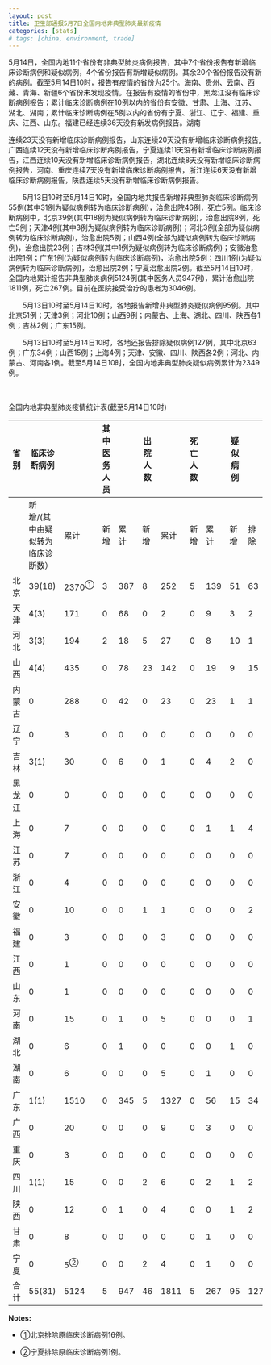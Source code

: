 ```yaml
---
layout: post
title: 卫生部通报5月7日全国内地非典型肺炎最新疫情
categories: [stats]
# tags: [china, environment, trade]
---
```


5月14日，全国内地11个省份有非典型肺炎病例报告，其中7个省份报告有新增临床诊断病例和疑似病例，4个省份报告有新增疑似病例。其余20个省份报告没有新的病例。截至5月14日10时，报告有疫情的省份为25个。海南、贵州、云南、西藏、青海、新疆6个省份未发现疫情。在报告有疫情的省份中，黑龙江没有临床诊断病例报告；累计临床诊断病例在10例以内的省份有安徽、甘肃、上海、江苏、湖北、湖南；累计临床诊断病例在5例以内的省份有宁夏、浙江、辽宁、福建、重庆、江西、山东。福建已经连续36天没有新发病例报告。湖南

连续23天没有新增临床诊断病例报告，山东连续20天没有新增临床诊断病例报告,广西连续12天没有新增临床诊断病例报告，宁夏连续11天没有新增临床诊断病例报告，江西连续10天没有新增临床诊断病例报告，湖北连续8天没有新增临床诊断病例报告，河南、重庆连续7天没有新增临床诊断病例报告，浙江连续6天没有新增临床诊断病例报告，陕西连续5天没有新增临床诊断病例报告。

　　5月13日10时至5月14日10时，全国内地共报告新增非典型肺炎临床诊断病例55例(其中31例为疑似病例转为临床诊断病例)，治愈出院46例，死亡5例。临床诊断病例中，北京39例(其中18例为疑似病例转为临床诊断病例)，治愈出院8例，死亡5例；天津4例(其中3例为疑似病例转为临床诊断病例)；河北3例(全部为疑似病例转为临床诊断病例)，治愈出院5例；山西4例(全部为疑似病例转为临床诊断病例)，治愈出院23例；吉林3例(其中1例为疑似病例转为临床诊断病例)；安徽治愈出院1例；广东1例(为疑似病例转为临床诊断病例)，治愈出院5例；四川1例(为疑似病例转为临床诊断病例)，治愈出院2例；宁夏治愈出院2例。截至5月14日10时，全国内地累计报告非典型肺炎病例5124例(其中医务人员947例)，累计治愈出院1811例，死亡267例。目前在医院接受治疗的患者为3046例。

　　5月13日10时至5月14日10时，各地报告新增非典型肺炎疑似病例95例。其中北京51例；天津3例；河北10例；山西9例；内蒙古、上海、湖北、四川、陕西各1例；吉林2例；广东15例。

　　5月13日10时至5月14日10时，各地还报告排除疑似病例127例，其中北京63例；广东34例；山西15例；上海4例；天津、安徽、四川、陕西各2例；河北、内蒙古、河南各1例。截至5月14日10时，全国内地非典型肺炎疑似病例累计为2349例。

　　

全国内地非典型肺炎疫情统计表(截至5月14日10时)



| 省 别 | 临床诊断病例            |                  | 其中医务人员 |     | 出院人数 |      | 死亡人数 |     | 疑似病例 |     |      |
| --- | ----------------- | ---------------- | ------ | --- | ---- | ---- | ---- | --- | ---- | --- | ---- |
|     | 新增/(其中由疑似转为临床诊断数） | 累计               | 新增     | 累计  | 新增   | 累计   | 新增   | 累计  | 新增   | 排除  | 合计   |
| 北京  | 39(18)            | 2370<sup>①</sup> | 3      | 387 | 8    | 252  | 5    | 139 | 51   | 63  | 1308 |
| 天津  | 4(3)              | 171              | 0      | 68  | 0    | 2    | 0    | 9   | 3    | 2   | 102  |
| 河北  | 3(3)              | 194              | 2      | 18  | 5    | 27   | 0    | 8   | 10   | 1   | 109  |
| 山西  | 4(4)              | 435              | 0      | 78  | 23   | 142  | 0    | 19  | 9    | 15  | 100  |
| 内蒙古 | 0                 | 288              | 0      | 42  | 0    | 23   | 0    | 23  | 1    | 1   | 171  |
| 辽宁  | 0                 | 3                | 0      | 0   | 0    | 0    | 0    | 0   | 0    | 0   | 5    |
| 吉林  | 3(1)              | 30               | 0      | 6   | 0    | 1    | 0    | 4   | 2    | 0   | 5    |
| 黑龙江 | 0                 | 0                | 0      | 0   | 0    | 0    | 0    | 0   | 0    | 0   | 4    |
| 上海  | 0                 | 7                | 0      | 0   | 0    | 0    | 0    | 1   | 1    | 4   | 10   |
| 江苏  | 0                 | 7                | 0      | 0   | 0    | 0    | 0    | 0   | 0    | 0   | 19   |
| 浙江  | 0                 | 4                | 0      | 0   | 0    | 0    | 0    | 0   | 0    | 0   | 5    |
| 安徽  | 0                 | 10               | 0      | 0   | 1    | 1    | 0    | 0   | 0    | 2   | 10   |
| 福建  | 0                 | 3                | 0      | 0   | 0    | 3    | 0    | 0   | 0    | 0   | 1    |
| 江西  | 0                 | 1                | 0      | 0   | 0    | 0    | 0    | 0   | 0    | 0   | 1    |
| 山东  | 0                 | 1                | 0      | 0   | 0    | 0    | 0    | 0   | 0    | 0   | 1    |
| 河南  | 0                 | 15               | 0      | 1   | 0    | 5    | 0    | 0   | 0    | 1   | 13   |
| 湖北  | 0                 | 6                | 0      | 1   | 0    | 0    | 0    | 0   | 1    | 0   | 15   |
| 湖南  | 0                 | 6                | 0      | 0   | 0    | 5    | 0    | 1   | 0    | 0   | 2    |
| 广东  | 1(1)              | 1510             | 0      | 345 | 5    | 1327 | 0    | 56  | 15   | 34  | 415  |
| 广西  | 0                 | 20               | 0      | 0   | 0    | 9    | 0    | 3   | 0    | 0   | 4    |
| 重庆  | 0                 | 3                | 0      | 0   | 0    | 0    | 0    | 0   | 0    | 0   | 9    |
| 四川  | 1(1)              | 15               | 0      | 0   | 2    | 6    | 0    | 2   | 1    | 2   | 14   |
| 陕西  | 0                 | 12               | 0      | 1   | 0    | 4    | 0    | 0   | 1    | 2   | 22   |
| 甘肃  | 0                 | 8                | 0      | 0   | 0    | 0    | 0    | 1   | 0    | 0   | 2    |
| 宁夏  | 0                 | 5<sup>②</sup>    | 0      | 0   | 2    | 4    | 0    | 1   | 0    | 0   | 2    |
| 合 计 | 55(31)            | 5124             | 5      | 947 | 46   | 1811 | 5    | 267 | 95   | 127 | 2349 |


**Notes:**
- ①北京排除原临床诊断病例16例。

- ②宁夏排除原临床诊断病例1例。
